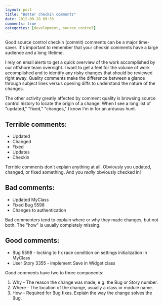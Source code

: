 ```yaml
---
layout: post
title: "Better checkin comments"
date: 2012-09-20 09:39
comments: true
categories: [development, source control]
---
```

Good source control checkin (commit) comments can be a major time-saver. It's important to remember that your checkin comments have a large audience and a long lifetime.<!--more-->

I rely on email alerts to get a quick overview of the work accomplished by our offshore team overnight. I want to get a feel for the volume of work accomplished and to identify any risky changes that should be reviewed right away. Quality comments make the difference between a glance through subject lines versus opening diffs to understand the nature of the changes.

The other activity greatly affected by comment quality is browsing source control history to locate the origin of a change. When I see a long list of "updated," "fixed," "changes," I know I'm in for an arduous hunt.

## Terrible comments:

* Updated
* Changed
* Fixed
* Updates
* Checkin

Terrible comments don't explain anything at all. Obviously you updated, changed, or fixed something. And you *really* obviously checked in!

## Bad comments:

* Updated MyClass
* Fixed Bug 5598
* Changes to authentication

Bad commenters tend to explain where or why they made changes, but not both. The "how" is usually completely missing.

## Good comments:

* Bug 5598 - locking to fix race condition on settings initialization in MyClass
* User Story 3355 - implement Save in Widget class

Good comments have two to three components:

1. Why - The reason the change was made, e.g. the Bug or Story number.
2. Where - The location of the change, usually a class or module name.
3. How - Required for Bug fixes. Explain the way the change solves the Bug.